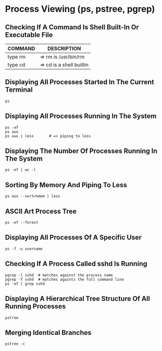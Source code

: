 # Process Viewing (ps, pstree, pgrep)

## Checking If A Command Is Shell Built-In Or Executable File

COMMAND | DESCRIPTION
---|---
type rm | => rm is /usr/bin/rm
type cd | => cd is a shell builtin

## Displaying All Processes Started In The Current Terminal

```
ps
```

## Displaying All Processes Running In The System

```
ps -ef 
ps aux
ps aux | less       # => piping to less
```

## Displaying The Number Of Processes Running In The System

```
ps -ef | wc -l
```

## Sorting By Memory And Piping To Less

```
ps aux --sort=%mem | less
```

## ASCII Art Process Tree

```
ps -ef --forest
```

## Displaying All Processes Of A Specific User

```
ps -f -u username
```

## Checking If A Process Called sshd Is Running

```
pgrep -l sshd  # matches against the process name
pgrep -f sshd  # matches againts the full command line
ps -ef | grep sshd
```

## Displaying A Hierarchical Tree Structure Of All Running Processes

```
pstree
```

## Merging Identical Branches

```
pstree -c
```
